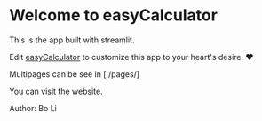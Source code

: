 # Welcome to easyCalculator	

This is the app built with streamlit.

Edit [easyCalculator](./easyCalculator.py) to customize this app to your heart's desire. ❤️ 

Multipages can be see in [./pages/]

You can visit [the website](https://libosuccess-easycalculator.streamlit.app/).

Author: Bo Li
